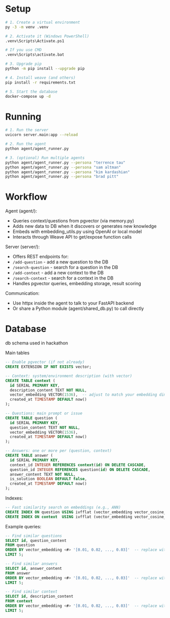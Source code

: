 

# Setup

```bash
# 1. Create a virtual environment
py -3 -m venv .venv

# 2. Activate it (Windows PowerShell)
.venv\Scripts\Activate.ps1

# If you use CMD
.venv\Scripts\activate.bat

# 3. Upgrade pip
python -m pip install --upgrade pip

# 4. Install weave (and others)
pip install -r requirements.txt

# 5. Start the database
docker-compose up -d
```

# Running

```bash
# 1. Run the server
uvicorn server.main:app --reload

# 2. Run the agent
python agent/agent_runner.py

# 3. (optional) Run multiple agents
python agent/agent_runner.py --persona "terrence tau"
python agent/agent_runner.py --persona "sam altman"
python agent/agent_runner.py --persona "kim kardashian"
python agent/agent_runner.py --persona "brad pitt"
```

# Workflow

Agent (agent/):
- Queries context/questions from pgvector (via memory.py)
- Adds new data to DB when it discovers or generates new knowledge
- Embeds with embedding_utils.py using OpenAI or local model
- Interacts through Weave API to get/expose function calls

Server (server/):
- Offers REST endpoints for:
- `/add-question` - add a new question to the DB
- `/search-question` - search for a question in the DB
- `/add-context` - add a new context to the DB
- `/search-context` - search for a context in the DB
- Handles pgvector queries, embedding storage, result scoring

Communication:
- Use httpx inside the agent to talk to your FastAPI backend
- Or share a Python module (agent/shared_db.py) to call directly

# Database

db schema used in hackathon

Main tables

```sql
-- Enable pgvector (if not already)
CREATE EXTENSION IF NOT EXISTS vector;

-- Context: system/environment description (with vector)
CREATE TABLE context (
  id SERIAL PRIMARY KEY,
  description_content TEXT NOT NULL,
  vector_embedding VECTOR(1536),  -- adjust to match your embedding dimension
  created_at TIMESTAMP DEFAULT now()
);

-- Questions: main prompt or issue
CREATE TABLE question (
  id SERIAL PRIMARY KEY,
  question_content TEXT NOT NULL,
  vector_embedding VECTOR(1536),
  created_at TIMESTAMP DEFAULT now()
);

-- Answers: one or more per (question, context)
CREATE TABLE answer (
  id SERIAL PRIMARY KEY,
  context_id INTEGER REFERENCES context(id) ON DELETE CASCADE,
  question_id INTEGER REFERENCES question(id) ON DELETE CASCADE,
  answer_content TEXT NOT NULL,
  is_solution BOOLEAN DEFAULT false,
  created_at TIMESTAMP DEFAULT now()
);
```

Indexes:
```sql
-- Fast similarity search on embeddings (e.g., ANN)
CREATE INDEX ON question USING ivfflat (vector_embedding vector_cosine_ops) WITH (lists = 100);
CREATE INDEX ON context  USING ivfflat (vector_embedding vector_cosine_ops) WITH (lists = 100);
```

Example queries:

```sql
-- Find similar questions
SELECT id, question_content
FROM question
ORDER BY vector_embedding <#> '[0.01, 0.02, ..., 0.03]'  -- replace with real embedding
LIMIT 5;

-- Find similar answers
SELECT id, answer_content
FROM answer
ORDER BY vector_embedding <#> '[0.01, 0.02, ..., 0.03]'  -- replace with real embedding
LIMIT 5;

-- Find similar context
SELECT id, description_content
FROM context
ORDER BY vector_embedding <#> '[0.01, 0.02, ..., 0.03]'  -- replace with real embedding
LIMIT 5;
```

